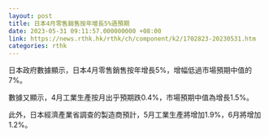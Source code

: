```yaml
---
layout: post
title: 日本4月零售銷售按年增長5%遜預期
date: 2023-05-31 09:11:57.000000000 +08:00
link: https://news.rthk.hk/rthk/ch/component/k2/1702823-20230531.htm
categories: rthk
---
```


日本政府數據顯示，日本4月零售銷售按年增長5%，增幅低過市場預期中值的7%。

數據又顯示，4月工業生產按月出乎預期跌0.4%，市場預期中值為增長1.5%。

此外，日本經濟產業省調查的製造商預計，5月工業生產將增加1.9%，6月將增加1.2%。
